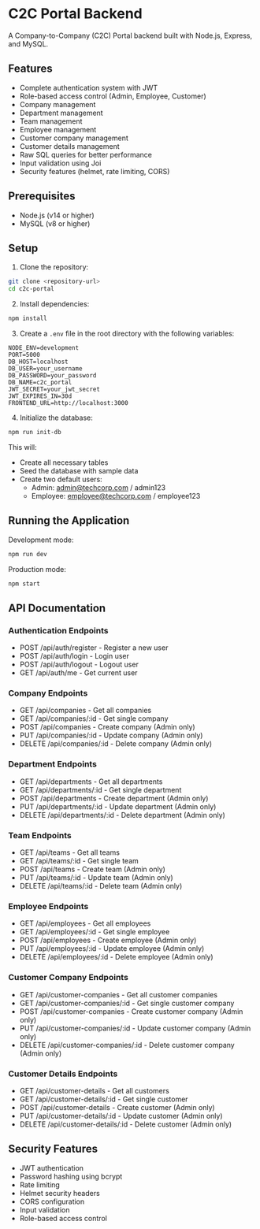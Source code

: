 # C2C Portal Backend

A Company-to-Company (C2C) Portal backend built with Node.js, Express, and MySQL.

## Features

- Complete authentication system with JWT
- Role-based access control (Admin, Employee, Customer)
- Company management
- Department management
- Team management
- Employee management
- Customer company management
- Customer details management
- Raw SQL queries for better performance
- Input validation using Joi
- Security features (helmet, rate limiting, CORS)

## Prerequisites

- Node.js (v14 or higher)
- MySQL (v8 or higher)

## Setup

1. Clone the repository:
```bash
git clone <repository-url>
cd c2c-portal
```

2. Install dependencies:
```bash
npm install
```

3. Create a `.env` file in the root directory with the following variables:
```env
NODE_ENV=development
PORT=5000
DB_HOST=localhost
DB_USER=your_username
DB_PASSWORD=your_password
DB_NAME=c2c_portal
JWT_SECRET=your_jwt_secret
JWT_EXPIRES_IN=30d
FRONTEND_URL=http://localhost:3000
```

4. Initialize the database:
```bash
npm run init-db
```

This will:
- Create all necessary tables
- Seed the database with sample data
- Create two default users:
  - Admin: admin@techcorp.com / admin123
  - Employee: employee@techcorp.com / employee123

## Running the Application

Development mode:
```bash
npm run dev
```

Production mode:
```bash
npm start
```

## API Documentation

### Authentication Endpoints
- POST /api/auth/register - Register a new user
- POST /api/auth/login - Login user
- POST /api/auth/logout - Logout user
- GET /api/auth/me - Get current user

### Company Endpoints
- GET /api/companies - Get all companies
- GET /api/companies/:id - Get single company
- POST /api/companies - Create company (Admin only)
- PUT /api/companies/:id - Update company (Admin only)
- DELETE /api/companies/:id - Delete company (Admin only)

### Department Endpoints
- GET /api/departments - Get all departments
- GET /api/departments/:id - Get single department
- POST /api/departments - Create department (Admin only)
- PUT /api/departments/:id - Update department (Admin only)
- DELETE /api/departments/:id - Delete department (Admin only)

### Team Endpoints
- GET /api/teams - Get all teams
- GET /api/teams/:id - Get single team
- POST /api/teams - Create team (Admin only)
- PUT /api/teams/:id - Update team (Admin only)
- DELETE /api/teams/:id - Delete team (Admin only)

### Employee Endpoints
- GET /api/employees - Get all employees
- GET /api/employees/:id - Get single employee
- POST /api/employees - Create employee (Admin only)
- PUT /api/employees/:id - Update employee (Admin only)
- DELETE /api/employees/:id - Delete employee (Admin only)

### Customer Company Endpoints
- GET /api/customer-companies - Get all customer companies
- GET /api/customer-companies/:id - Get single customer company
- POST /api/customer-companies - Create customer company (Admin only)
- PUT /api/customer-companies/:id - Update customer company (Admin only)
- DELETE /api/customer-companies/:id - Delete customer company (Admin only)

### Customer Details Endpoints
- GET /api/customer-details - Get all customers
- GET /api/customer-details/:id - Get single customer
- POST /api/customer-details - Create customer (Admin only)
- PUT /api/customer-details/:id - Update customer (Admin only)
- DELETE /api/customer-details/:id - Delete customer (Admin only)

## Security Features

- JWT authentication
- Password hashing using bcrypt
- Rate limiting
- Helmet security headers
- CORS configuration
- Input validation
- Role-based access control